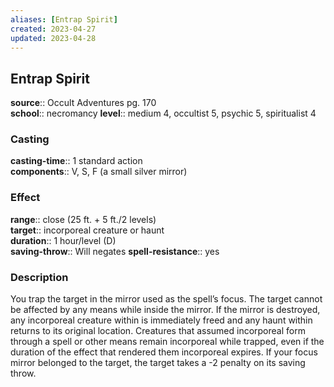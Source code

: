 ```yaml
---
aliases: [Entrap Spirit]
created: 2023-04-27
updated: 2023-04-28
---
```


## Entrap Spirit

**source**:: Occult Adventures pg. 170  
**school**:: necromancy
**level**:: medium 4, occultist 5, psychic 5, spiritualist 4

### Casting

**casting-time**:: 1 standard action  
**components**:: V, S, F (a small silver mirror)

### Effect

**range**:: close (25 ft. + 5 ft./2 levels)  
**target**:: incorporeal creature or haunt  
**duration**:: 1 hour/level (D)  
**saving-throw**:: Will negates
**spell-resistance**:: yes

### Description

You trap the target in the mirror used as the spell’s focus. The target cannot be affected by any means while inside the mirror. If the mirror is destroyed, any incorporeal creature within is immediately freed and any haunt within returns to its original location. Creatures that assumed incorporeal form through a spell or other means remain incorporeal while trapped, even if the duration of the effect that rendered them incorporeal expires. If your focus mirror belonged to the target, the target takes a -2 penalty on its saving throw.
